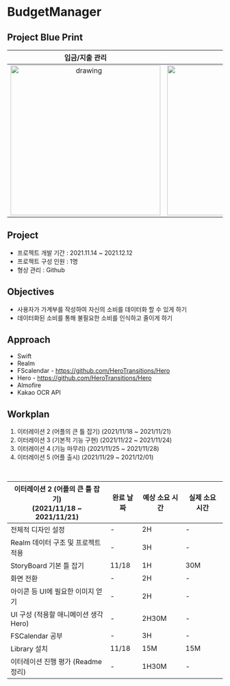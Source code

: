 # BudgetManager
## Project Blue Print
입금/지출 관리             |  달력 및 검색         |  월별 리포트 및        
:-------------------------:|:-------------------------:|:-------------------------:
<img src="https://user-images.githubusercontent.com/48948578/142340227-b902e17d-da5d-46e6-9d5b-af8029a45463.jpg" alt="drawing" width="350"/>  |  <img src="https://user-images.githubusercontent.com/48948578/142336726-62912586-02b7-4ce1-8691-9ac5acd3dc06.jpg" alt="drawing" width="350"/>       |<img src="https://user-images.githubusercontent.com/48948578/142336730-440e6f0e-74da-4791-a463-4fa70e64626f.jpg" alt="drawing" width="350"/>




## Project
 - 프로젝트 개발 기간 : 2021.11.14 ~ 2021.12.12
 - 프로젝트 구성 인원 : 1명
 - 형상 관리 : Github
   
## Objectives
 - 사용자가 가계부를 작성하여 자신의 소비를 데이터화 할 수 있게 하기
 - 데이터화된 소비를 통해 불필요한 소비를 인식하고 줄이게 하기

## Approach
 - Swift
 - Realm
 - FScalendar - https://github.com/HeroTransitions/Hero
 - Hero - https://github.com/HeroTransitions/Hero
 - Almofire
 - Kakao OCR API 



## Workplan

1. 이터레이션 2 (어플의 큰 틀 잡기)
(2021/11/18 ~ 2021/11/21)
2. 이터레이션 3 (기본적 기능 구현)
(2021/11/22 ~ 2021/11/24)
3. 이터레이션 4 (기능 마무리)
(2021/11/25 ~ 2021/11/28)
4. 이터레이션 5 (어플 출시)
(2021/11/29  ~ 2021/12/01)

<br/>

이터레이션 2 (어플의 큰 틀 잡기)  <br/>(2021/11/18 ~ 2021/11/21) | 완료 날짜 | 예상 소요 시간 | 실제 소요 시간
--- | --- | --- | --- 
전체적 디자인 설정 | - | 2H | - 
Realm 데이터 구조 및 프로젝트 적용 | - | 3H | - 
StoryBoard 기본 틀 잡기 | 11/18 | 1H | 30M 
화면 전환  | - | 2H | - 
아이콘 등 UI에 필요한 이미지 얻기 | - | 2H | - 
UI 구성 (적용할 애니메이션 생각 Hero)  | - | 2H30M | - 
FSCalendar 공부  | - | 3H | - 
Library 설치  | 11/18 | 15M | 15M 
이터레이션 진행 평가 (Readme 정리)  | - | 1H30M | - 





